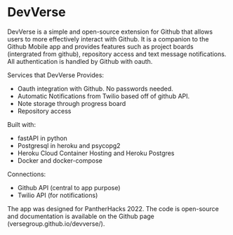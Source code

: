 # DevVerse

DevVerse is a simple and open-source extension for Github that allows users to more effectively interact with Github. It is a companion to the Github Mobile app and provides features such as project boards (intergrated from github), repository access and text message notifications. All authentication is handled by Github with oauth.

Services that DevVerse Provides:
- Oauth integration with Github. No passwords needed.
- Automatic Notifications from Twilio based off of github API.
- Note storage through progress board
- Repository access

Built with:
- fastAPI in python 
- Postgresql in heroku and psycopg2 
- Heroku Cloud Container Hosting and Heroku Postgres 
- Docker and docker-compose

Connections:
- Github API (central to app purpose)
- Twilio API (for notifications)

The app was designed for PantherHacks 2022. The code is open-source and documentation is available on the Github page (versegroup.github.io/devverse/).

